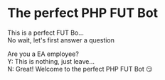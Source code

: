 # The perfect PHP FUT Bot
This is a perfect FUT Bo...   
No wait, let's first answer a question

Are you a EA employee?  
Y: This is nothing, just leave...  
N: Great! Welcome to the perfect PHP FUT Bot :smirk: